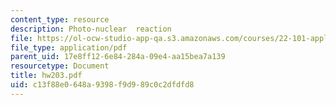 ```yaml
---
content_type: resource
description: Photo-nuclear  reaction
file: https://ol-ocw-studio-app-qa.s3.amazonaws.com/courses/22-101-applied-nuclear-physics-fall-2003/c13f88e0648a9398f9d989c0c2dfdfd8_hw203.pdf
file_type: application/pdf
parent_uid: 17e8ff12-6e84-284a-09e4-aa15bea7a139
resourcetype: Document
title: hw203.pdf
uid: c13f88e0-648a-9398-f9d9-89c0c2dfdfd8
---
```

